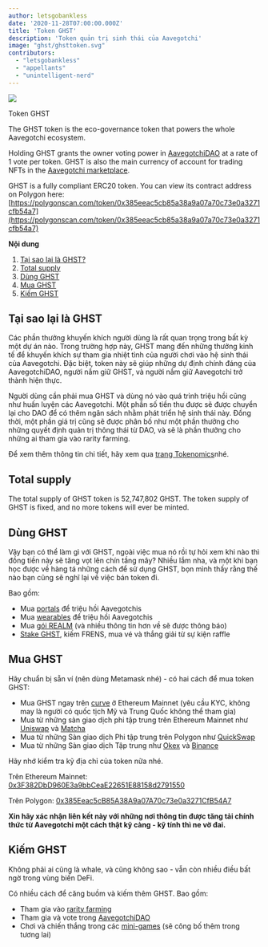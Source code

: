 ```yaml
---
author: letsgobankless
date: '2020-11-28T07:00:00.000Z'
title: 'Token GHST'
description: 'Token quản trị sinh thái của Aavegotchi'
image: "ghst/ghsttoken.svg"
contributors:
  - "letsgobankless"
  - "appellants"
  - "unintelligent-nerd"
---
```


<div class="headerImageContainer">
<img class="headerImage" src="/ghst/ghst.gif">
<p class="headerImageText">Token GHST</p>
</div>

The GHST token is the eco-governance token that powers the whole Aavegotchi ecosystem.

Holding GHST grants the owner voting power in [AavegotchiDAO](/dao) at a rate of 1 vote per token. GHST is also the main currency of account for trading NFTs in the [Aavegotchi marketplace](/marketplace).

GHST is a fully compliant ERC20 token. You can view its contract address on Polygon here: [https://polygonscan.com/token/0x385eeac5cb85a38a9a07a70c73e0a3271cfb54a7](https://polygonscan.com/token/0x385eeac5cb85a38a9a07a70c73e0a3271cfb54a7)

<div class="contentsBox">

**Nội dung**

<ol>
<li><a href=#why-ghst>Tại sao lại là GHST?</a></li>
<li><a href=#total-supply>Total supply</a></li>
<li><a href=#using-ghst>Dùng GHST</a></li>
<li><a href=#buying-ghst>Mua GHST</a></li>
<li><a href=#earning-ghst>Kiếm GHST</a></li>
</ol>

</div>

## Tại sao lại là GHST
Các phần thưởng khuyến khích người dùng là rất quan trọng trong bất kỳ một dự án nào. Trong trường hợp này, GHST mang đến những thưởng kinh tế để khuyến khích sự tham gia nhiệt tình của người chơi vào hệ sinh thái của Aavegotchi. Đặc biệt, token này sẽ giúp những dự định chính đáng của AavegotchiDAO, người nắm giữ GHST, và người nắm giữ Aavegotchi trở thành hiện thực.

Người dùng cần phải mua GHST và dùng nó vào quá trình triệu hồi cũng như huấn luyện các Aavegotchi. Một phần số tiền thu được sẽ được chuyển lại cho DAO để có thêm ngân sách nhằm phát triển hệ sinh thái này. Đồng thời, một phần giá trị cũng sẽ được phân bố như một phần thưởng cho những quyết định quản trị thông thái từ DAO, và sẽ là phần thưởng cho những ai tham gia vào rarity farming.

Để xem thêm thông tin chi tiết, hãy xem qua [trang Tokenomics](/tokenomics)nhé.

## Total supply

The total supply of GHST token is 52,747,802 GHST. The token supply of GHST is fixed, and no more tokens will ever be minted.

## Dùng GHST
Vậy bạn có thể làm gì với GHST, ngoài việc mua nó rồi tự hỏi xem khi nào thì đồng tiền này sẽ tăng vọt lên chín tầng mây? Nhiều lắm nha, và một khi bạn học được về hàng tá những cách để sử dụng GHST, bọn mình thấy rằng thế nào bạn cũng sẽ nghĩ lại về việc bán token đi.

Bao gồm:

* Mua [portals](/portals) để triệu hồi Aavegotchis
* Mua [wearables](/wearables) để triệu hồi Aavegotchis
* Mua [gói REALM](/metaverse) (và nhiều thông tin hơn về sẽ được thông báo)
* [Stake GHST](/staking), kiếm FRENS, mua vé và thắng giải từ sự kiện raffle

## Mua GHST
Hãy chuẩn bị sẵn ví (nên dùng Metamask nhé) - có hai cách để mua token GHST:

* Mua GHST ngay trên [curve](/curve) ở Ethereum Mainnet (yêu cầu KYC, không may là người có quốc tịch Mỹ và Trung Quốc không thể tham gia)
* Mua từ những sàn giao dịch phi tập trung trên Ethereum Mainnet như [Uniswap](https://app.uniswap.org/#/swap?inputCurrency=ETH&outputCurrency=0x3f382dbd960e3a9bbceae22651e88158d2791550) và [ Matcha](https://matcha.xyz/markets/GHST)
* Mua từ những Sàn giao dịch Phi tập trung trên Polygon như [QuickSwap](https://quickswap.exchange/#/swap?outputCurrency=0x385eeac5cb85a38a9a07a70c73e0a3271cfb54a7)
* Mua từ những Sàn giao dịch Tập trung như [Okex](https://www.okex.com/spot/trade/ghst-eth#type=1) và [Binance](https://www.binance.com/en/trade/GHST_ETH?layout=pro)

Hãy nhớ kiểm tra kỹ địa chỉ của token nữa nhé.

Trên Ethereum Mainnet: [0x3F382DbD960E3a9bbCeaE22651E88158d2791550](https://etherscan.io/token/0x3F382DbD960E3a9bbCeaE22651E88158d2791550)

Trên Polygon: [0x385Eeac5cB85A38A9a07A70c73e0a3271CfB54A7](https://explorer-mainnet.maticvigil.com/address/0x385Eeac5cB85A38A9a07A70c73e0a3271CfB54A7/transactions)

**Xin hãy xác nhận liên kết này với những nơi thông tin được tăng tải chính thức từ Aavegotchi một cách thật kỹ càng - kỹ tính thì ne vờ đai.**

## Kiếm GHST
Không phải ai cũng là whale, và cũng không sao - vẫn còn nhiều điều bất ngờ trong vùng biến DeFi.

Có nhiều cách để căng buồm và kiếm thêm GHST. Bao gồm:

* Tham gia vào [rarity farming](/rarity-farming)
* Tham gia và vote trong [AavegotchiDAO](/dao)
* Chơi và chiến thắng trong các [mini-games](/minigames) (sẽ công bố thêm trong tương lai)




